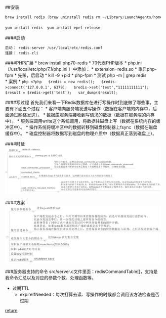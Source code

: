 ##安装
```C 
brew install redis (brew uninstall redis rm ~/Library/LaunchAgents/homebrew.mxcl.redis.plist  )

yum install redis  yum install epel-release
```
####启动
```C
启动： redis-server /usr/local/etc/redis.conf
连接： redis-cli
```
####PHP扩展
    * brew install php70-redis
        * 70代表PHP版本
    * php.ini（/usr/local/etc/php/7.1/php.ini ）中添加：
        * extension=redis.so
    * 重启php-fpm
        * 先杀，后启动
            * kill -9 +pid
            * php-fpm
        * 测试 php -m | grep redis    
    * 案例
        * ```php
        <?php  
        $redis = new redis();  
        $redis->connect('127.0.0.1', 6379);  
        $redis->set('test',"11111111111");  
        $result = $redis->get('test');  
        var_dump($result);  
        ``` 

####写过程
首先我们来看一下Redis数据库在进行写操作时到底做了哪些事，主要有下面五个过程： 
    * 客户端向服务端发送写操作（数据在客户端的内存中，后面通过网络发送）。
    * 数据库服务端接收到写请求的数据（数据在服务端的内存中）。
    * 服务端调用write这个系统调用，将数据往磁盘上写（数据在系统内存的缓冲区中）。
    * 操作系统将缓冲区中的数据转移到磁盘控制器上fsync（数据在磁盘缓存中）。
    * 磁盘控制器将数据写到磁盘的物理介质中（数据真正落到磁盘上）。
 
####时延
![](/assets/3058512795-56763f622894f_articlex.png)

####方案
![](/assets/2939844570-567640281dcc5_articlex.png)

###服务器支持的命令
src/server.c文件里面：redisCommandTable[]，支持是我命令汇总以及对应的参数个数、处理函数等。

* 过期TTL
    * expireIfNeeded：每次打算去读、写操作的时候都会调用该方法检查是否过期

[return](README.md)